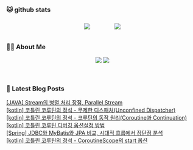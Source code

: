 
###  🐱 github stats  

<div id="main" align="center">
    <img src="https://github-readme-stats.vercel.app/api?username=peterica&count_private=true&show_icons=true&theme=radical"
        style="height: auto; margin-left: 20px; margin-right: 20px; padding: 10px;"/>
    <img src="https://github-readme-stats.vercel.app/api/top-langs/?username=peterica&layout=compact"   
        style="height: auto; margin-left: 20px; margin-right: 20px; padding: 10px;"/>
</div>

###  💁‍♀️ About Me  
<p align="center">
    <a href="https://peterica.tistory.com/"><img src="https://img.shields.io/badge/Blog-FF5722?style=flat-square&logo=Blogger&logoColor=white"/></a>
    <a href="mailto:ilovefran.ofm@gmail.com"><img src="https://img.shields.io/badge/Gmail-d14836?style=flat-square&logo=Gmail&logoColor=white&link=ilovefran.ofm@gmail.com"/></a>
</p>

<br>

### 📕 Latest Blog Posts   

<a href ="https://peterica.tistory.com/689"> [JAVA] Stream의 병렬 처리 장점, Parallel Stream </a> <br><a href ="https://peterica.tistory.com/684"> [kotlin] 코틀린 코루틴의 정석 - 무제한 디스패처(Unconfined Dispatcher) </a> <br><a href ="https://peterica.tistory.com/687"> [kotlin] 코틀린 코루틴의 정석 - 코루틴의 동작 원리(Coroutine과 Continuation) </a> <br><a href ="https://peterica.tistory.com/685"> [kotlin] 코틀린 코루틴 디버깅 옵션설정 방법 </a> <br><a href ="https://peterica.tistory.com/688"> [Spring] JDBC와 MyBatis와 JPA 비교, 시대적 흐름에서 장단점 분석 </a> <br><a href ="https://peterica.tistory.com/681"> [kotlin] 코틀린 코루틴의 정석 - CoroutineScope의 start 옵션 </a> <br>